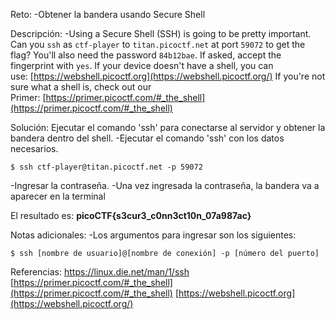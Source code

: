 
Reto:
-Obtener la bandera usando Secure Shell

Descripción:
-Using a Secure Shell (SSH) is going to be pretty important.
  Can you `ssh` as `ctf-player` to `titan.picoctf.net` at port `59072` to get the flag?
  You'll also need the password `84b12bae`. If asked, accept the fingerprint with `yes`.
  If your device doesn't have a shell, you can use: [https://webshell.picoctf.org](https://webshell.picoctf.org/)
  If you're not sure what a shell is, check out our Primer: [https://primer.picoctf.com/#_the_shell](https://primer.picoctf.com/#_the_shell)

Solución:
Ejecutar el comando 'ssh' para conectarse al servidor y obtener la bandera dentro del shell.
-Ejecutar el comando 'ssh' con los datos necesarios.
```
$ ssh ctf-player@titan.picoctf.net -p 59072
```
-Ingresar la contraseña.
-Una vez ingresada la contraseña, la bandera va a aparecer en la terminal

El resultado es: **picoCTF{s3cur3_c0nn3ct10n_07a987ac}**

Notas adicionales:
-Los argumentos para ingresar son los siguientes: 
```
$ ssh [nombre de usuario]@[nombre de conexión] -p [número del puerto]
```

Referencias:
https://linux.die.net/man/1/ssh
[https://primer.picoctf.com/#_the_shell](https://primer.picoctf.com/#_the_shell)
[https://webshell.picoctf.org](https://webshell.picoctf.org/)